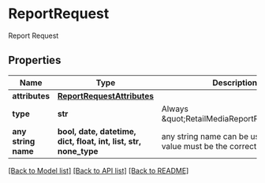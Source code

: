# ReportRequest

Report Request

## Properties
Name | Type | Description | Notes
------------ | ------------- | ------------- | -------------
**attributes** | [**ReportRequestAttributes**](ReportRequestAttributes.md) |  | 
**type** | **str** | Always \&quot;RetailMediaReportRequest\&quot; | 
**any string name** | **bool, date, datetime, dict, float, int, list, str, none_type** | any string name can be used but the value must be the correct type | [optional]

[[Back to Model list]](../README.md#documentation-for-models) [[Back to API list]](../README.md#documentation-for-api-endpoints) [[Back to README]](../README.md)


